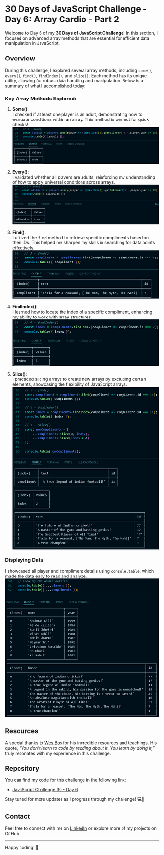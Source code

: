 # 30 Days of JavaScript Challenge - Day 6: Array Cardio - Part 2

Welcome to Day 6 of my **30 Days of JavaScript Challenge**! In this section, I focused on advanced array methods that are essential for efficient data manipulation in JavaScript.

## Overview

During this challenge, I explored several array methods, including `some()`, `every()`, `find()`, `findIndex()`, and `slice()`. Each method has its unique utility, allowing for robust data handling and manipulation. Below is a summary of what I accomplished today:

### Key Array Methods Explored:

1. **Some()**:  
   I checked if at least one player is an adult, demonstrating how to evaluate conditions within an array. This method is perfect for quick checks!
   ![Some](Assets/images/1-some.png)

2. **Every()**:  
   I validated whether all players are adults, reinforcing my understanding of how to apply universal conditions across arrays.
   ![Every](Assets/images/2-every.png)

3. **Find()**:  
   I utilized the `find` method to retrieve specific compliments based on their IDs. This helped me sharpen my skills in searching for data points effectively.
   ![Find](Assets/images/3-find.png)

4. **FindIndex()**:  
   I learned how to locate the index of a specific compliment, enhancing my ability to work with array structures.
   ![FindIndex](Assets/images/4-findIndex.png)

5. **Slice()**:  
   I practiced slicing arrays to create new arrays by excluding certain elements, showcasing the flexibility of JavaScript arrays.
   ![Slice](Assets/images/5-slice.png)

### Displaying Data

I showcased all player and compliment details using `console.table`, which made the data easy to read and analyze.
   ![Details](Assets/images/6-details.png)

## Resources

A special thanks to [Wes Bos](https://wesbos.com/) for his incredible resources and teachings. His quote, *“You don’t learn to code by reading about it. You learn by doing it,”* truly resonates with my experience in this challenge.

## Repository

You can find my code for this challenge in the following link:

- [JavaScript Challenge 30 - Day 6](https://github.com/Ash-dot-coder/JavaScript_Challenge30/tree/Js30/Day%2006%20-%20%5BArray-Cardio%202%5D)

Stay tuned for more updates as I progress through my challenge! 💻🚀

## Contact

Feel free to connect with me on [LinkedIn](https://www.linkedin.com/in/aayush-kohre-dev1/) or explore more of my projects on GitHub.

---

Happy coding! 🌟
